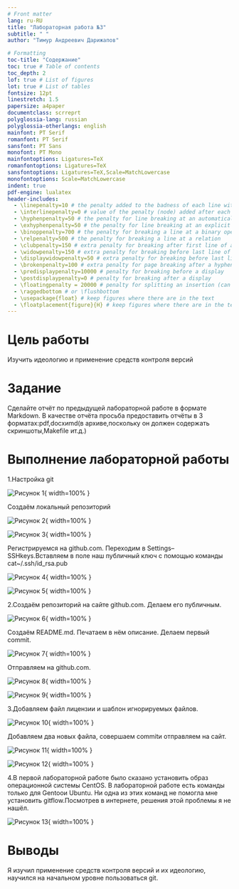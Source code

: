 ```yaml
---
# Front matter
lang: ru-RU
title: "Лабораторная работа №3"
subtitle: " "
author: "Тимур Андреевич Дарижапов"

# Formatting
toc-title: "Содержание"
toc: true # Table of contents
toc_depth: 2
lof: true # List of figures
lot: true # List of tables
fontsize: 12pt
linestretch: 1.5
papersize: a4paper
documentclass: scrreprt
polyglossia-lang: russian
polyglossia-otherlangs: english
mainfont: PT Serif
romanfont: PT Serif
sansfont: PT Sans
monofont: PT Mono
mainfontoptions: Ligatures=TeX
romanfontoptions: Ligatures=TeX
sansfontoptions: Ligatures=TeX,Scale=MatchLowercase
monofontoptions: Scale=MatchLowercase
indent: true
pdf-engine: lualatex
header-includes:
  - \linepenalty=10 # the penalty added to the badness of each line within a paragraph (no associated penalty node) Increasing the value makes tex try to have fewer lines in the paragraph.
  - \interlinepenalty=0 # value of the penalty (node) added after each line of a paragraph.
  - \hyphenpenalty=50 # the penalty for line breaking at an automatically inserted hyphen
  - \exhyphenpenalty=50 # the penalty for line breaking at an explicit hyphen
  - \binoppenalty=700 # the penalty for breaking a line at a binary operator
  - \relpenalty=500 # the penalty for breaking a line at a relation
  - \clubpenalty=150 # extra penalty for breaking after first line of a paragraph
  - \widowpenalty=150 # extra penalty for breaking before last line of a paragraph
  - \displaywidowpenalty=50 # extra penalty for breaking before last line before a display math
  - \brokenpenalty=100 # extra penalty for page breaking after a hyphenated line
  - \predisplaypenalty=10000 # penalty for breaking before a display
  - \postdisplaypenalty=0 # penalty for breaking after a display
  - \floatingpenalty = 20000 # penalty for splitting an insertion (can only be split footnote in standard LaTeX)
  - \raggedbottom # or \flushbottom
  - \usepackage{float} # keep figures where there are in the text
  - \floatplacement{figure}{H} # keep figures where there are in the text
---
```


# Цель работы

 Изучить идеологию и применение средств контроля версий

# Задание

  Сделайте отчёт по предыдущей лабораторной работе в формате Markdown.
  В качестве отчёта просьба предоставить отчёты в 3 форматах:pdf,docxиmd(в архиве,поскольку он должен содержать скриншоты,Makefile ит.д.)


# Выполнение лабораторной работы
1.Настройка git 

![Рисунок 1](image/1.jpg){ width=100% }

Создаём локальный репозиторий

![Рисунок 2](image/2.jpg){ width=100% }

![Рисунок 3](image/3.jpg){ width=100% }

Регистрируемся на github.com. Переходим в Settings–SSHkeys.Вставляем  в  поле  наш  публичный  ключ  с  помощью  команды cat~/.ssh/id_rsa.pub

![Рисунок 4](image/4.jpg){ width=100% }

![Рисунок 5](image/5.jpg){ width=100% }

2.Создаём репозиторий на сайте github.com. Делаем его публичным.

![Рисунок 6](image/6.jpg){ width=100% }

Создаём README.md. Печатаем в нём описание. Делаем первый commit.

![Рисунок 7](image/7.jpg){ width=100% }

Отправляем на github.com.

![Рисунок 8](image/8.jpg){ width=100% }

![Рисунок 9](image/9.jpg){ width=100% }

3.Добавляем файл лицензии и шаблон игнорируемых файлов.

![Рисунок 10](image/10.jpg){ width=100% }

Добавляем два новых файла, совершаем commitи отправляем на сайт.

![Рисунок 11](image/11.jpg){ width=100% }


![Рисунок 12](image/12.jpg){ width=100% }

4.В первой лабораторной работе было сказано установить образ операционной системы CentOS. В лабораторной работе есть команды только для Gentooи Ubuntu. Ни одна из этих команд не помогла мне установить gitflow.Посмотрев в интернете, решения этой проблемы я не нашёл.

![Рисунок 13](image/13.jpg){ width=100% }



# Выводы

 Я  изучил применение  средств  контроля  версий  и  их идеологию, научился на начальном уровне пользоваться git.
